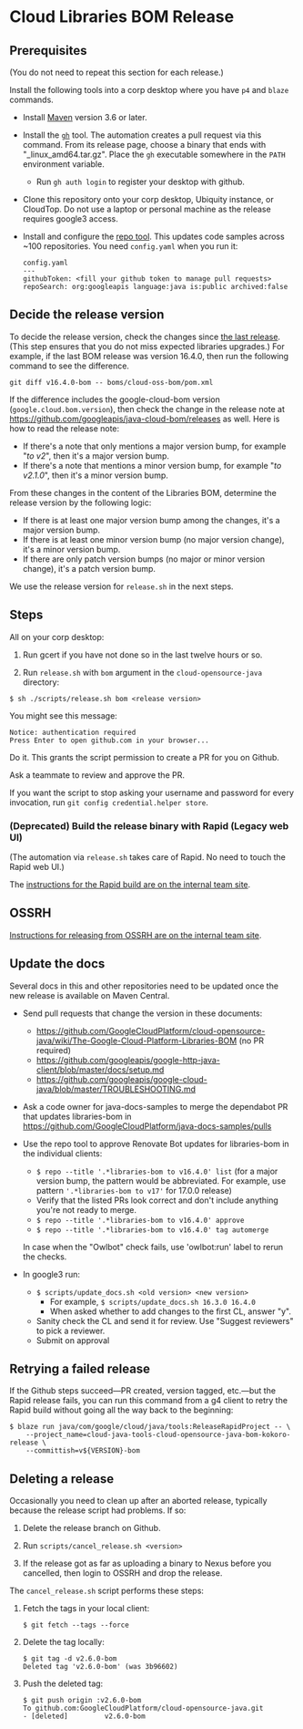 # Cloud Libraries BOM Release


## Prerequisites 

(You do not need to repeat this section for each release.)

Install the following tools into a corp desktop where you have `p4` and `blaze` commands.

* Install [Maven](https://maven.apache.org/install.html) version 3.6 or later.

* Install the [`gh`](https://github.com/cli/cli/releases) tool. The automation creates a pull
  request via this command. From its release page, choose a binary that ends with
  "_linux_amd64.tar.gz". Place the `gh` executable somewhere in the `PATH` environment variable.

    * Run `gh auth login` to register your desktop with github.

* Clone this repository onto your corp desktop, Ubiquity instance, or CloudTop. Do not use a laptop or personal machine as the release requires google3 access.

* Install and configure the [repo tool](https://github.com/googleapis/github-repo-automation).
  This updates code samples across ~100 repositories. You need `config.yaml` when you run it:
  ```
  config.yaml
  ---
  githubToken: <fill your github token to manage pull requests>
  repoSearch: org:googleapis language:java is:public archived:false
  ```

## Decide the release version

To decide the release version, check the changes since [the last release](
https://search.maven.org/artifact/com.google.cloud/libraries-bom).
(This step ensures that you do not miss expected libraries upgrades.)
For example, if the last BOM release was version 16.4.0, then run the following command
to see the difference.

```
git diff v16.4.0-bom -- boms/cloud-oss-bom/pom.xml
```

If the difference includes the google-cloud-bom version (`google.cloud.bom.version`),
then check the change in the release note
at https://github.com/googleapis/java-cloud-bom/releases as well. Here is how to read
the release note:

- If there's a note that only mentions a major version bump, for example
  "*to v2*", then it's a major version bump.
- If there's a note that mentions a minor version bump, for example "*to v2.1.0*",
  then it's a minor version bump.

From these changes in the content of the Libraries BOM,
determine the release version by the following logic:

- If there is at least one major version bump among the changes, it's a major version bump.
- If there is at least one minor version bump (no major version change), it's a minor version
  bump.
- If there are only patch version bumps (no major or minor version change), it's a patch version
  bump.

We use the release version for `release.sh` in the next steps.

## Steps

All on your corp desktop: 

1. Run gcert if you have not done so in the last twelve hours or so.

2. Run `release.sh` with `bom` argument in 
the `cloud-opensource-java` directory:

```
$ sh ./scripts/release.sh bom <release version>
```

You might see this message:

```
Notice: authentication required
Press Enter to open github.com in your browser...
```

Do it. This grants the script permission to create a PR for you on Github.

Ask a teammate to review and approve the PR. 

If you want the script to stop asking your username and password for every invocation,
run `git config credential.helper store`.

### (Deprecated) Build the release binary with Rapid (Legacy web UI)

(The automation via `release.sh` takes care of Rapid. No need to touch the Rapid web UI.)

The [instructions for the Rapid build are on the internal team 
site](https://g3doc.corp.google.com/company/teams/cloud-java/tools/developers/releasing.md#run-the-rapid-workflow).

## OSSRH

[Instructions for releasing from OSSRH are on the internal team 
site](https://g3doc.corp.google.com/company/teams/cloud-java/internal/g3doc/tools/releasing.md#verify-and-release).

## Update the docs

Several docs in this and other repositories need to be updated once the 
new release is available on Maven Central.

* Send pull requests that change the version in these documents:
    * https://github.com/GoogleCloudPlatform/cloud-opensource-java/wiki/The-Google-Cloud-Platform-Libraries-BOM
      (no PR required)
    * https://github.com/googleapis/google-http-java-client/blob/master/docs/setup.md
    * https://github.com/googleapis/google-cloud-java/blob/master/TROUBLESHOOTING.md
* Ask a code owner for java-docs-samples to merge the dependabot PR
  that updates libraries-bom in https://github.com/GoogleCloudPlatform/java-docs-samples/pulls
* Use the repo tool to approve Renovate Bot updates for libraries-bom in the individual clients:
    * `$ repo --title '.*libraries-bom to v16.4.0' list`
      (for a major version bump, the pattern would be abbreviated. For example, use pattern `'.*libraries-bom to v17'` for 17.0.0 release)
    * Verify that the listed PRs look correct and don't include anything you're not ready to merge. 
    * `$ repo --title '.*libraries-bom to v16.4.0' approve`
    * `$ repo --title '.*libraries-bom to v16.4.0' tag automerge`
  
  In case when the "Owlbot" check fails, use 'owlbot:run' label to rerun the checks.
* In google3 run:
    * `$ scripts/update_docs.sh <old version> <new version>`
      * For example, `$ scripts/update_docs.sh 16.3.0 16.4.0`
      * When asked whether to add changes to the first CL, answer "y".
    * Sanity check the CL and send it for review. Use "Suggest reviewers" to pick a reviewer.
    * Submit on approval

## Retrying a failed release

If the Github steps succeed—PR created, version tagged, etc.—but the Rapid release fails, you can
run this command from a g4 client to retry the Rapid build without going all the way
back to the beginning:

```
$ blaze run java/com/google/cloud/java/tools:ReleaseRapidProject -- \
    --project_name=cloud-java-tools-cloud-opensource-java-bom-kokoro-release \
    --committish=v${VERSION}-bom
```

## Deleting a release

Occasionally you need to clean up after an aborted release, typically because the release script had
problems. If so:

1. Delete the release branch on Github.

2. Run `scripts/cancel_release.sh <version>`

3. If the release got as far as uploading a binary to Nexus before you cancelled, then
login to OSSRH and drop the release.


The `cancel_release.sh` script performs these steps:


1. Fetch the tags in your local client:

   ```
   $ git fetch --tags --force
   ```
     
2. Delete the tag locally:

   ```
   $ git tag -d v2.6.0-bom
   Deleted tag 'v2.6.0-bom' (was 3b96602)
   ```

2. Push the deleted tag:
   
   ```
   $ git push origin :v2.6.0-bom
   To github.com:GoogleCloudPlatform/cloud-opensource-java.git
   - [deleted]         v2.6.0-bom
   ```
